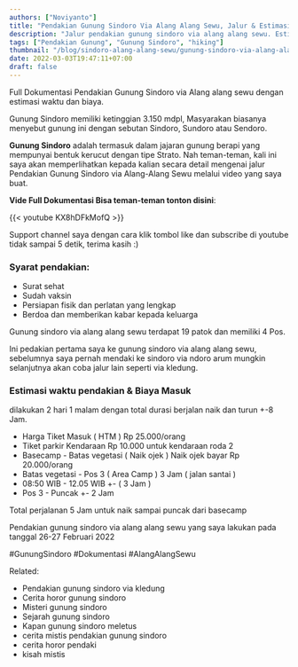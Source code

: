 ```yaml
---
authors: ["Noviyanto"]
title: "Pendakian Gunung Sindoro Via Alang Alang Sewu, Jalur & Estimasi Waktu"
description: "Jalur pendakian gunung sindoro via alang alang sewu. Estimasi waktu dan biaya. Basecamp - Area Camp: 3 Jam · Area Camp - Puncak: 2 Jam"
tags: ["Pendakian Gunung", "Gunung Sindoro", "hiking"]
thumbnail: "/blog/sindoro-alang-alang-sewu/gunung-sindoro-via-alang-alang-sewu-full-dokumentasi-youtube.jpg"
date: 2022-03-03T19:47:11+07:00
draft: false
---
```


Full Dokumentasi Pendakian Gunung Sindoro via Alang alang sewu dengan estimasi waktu dan biaya.

Gunung Sindoro memiliki ketinggian 3.150 mdpl, Masyarakan biasanya menyebut gunung ini dengan sebutan Sindoro, Sundoro atau Sendoro.

**Gunung Sindoro** adalah termasuk dalam jajaran gunung berapi yang mempunyai bentuk kerucut dengan tipe Strato. Nah teman-teman, kali ini saya akan memperlihatkan kepada kalian secara detail mengenai jalur Pendakian Gunung Sindoro via Alang-Alang Sewu melalui video yang saya buat.

**Vide Full Dokumentasi Bisa teman-teman tonton disini**:

{{< youtube KX8hDFkMofQ >}}

Support channel saya dengan cara klik tombol like dan subscribe di youtube tidak sampai 5 detik, terima kasih :)

### Syarat pendakian:

- Surat sehat
- Sudah vaksin
- Persiapan fisik dan perlatan yang lengkap
- Berdoa dan memberikan kabar kepada keluarga

Gunung sindoro via alang alang sewu terdapat 19 patok dan memiliki 4 Pos.

Ini pedakian pertama saya ke gunung sindoro via alang alang sewu, sebelumnya saya pernah mendaki ke sindoro via ndoro arum mungkin selanjutnya akan coba jalur lain seperti via kledung.

### Estimasi waktu pendakian & Biaya Masuk

dilakukan 2 hari 1 malam dengan total durasi berjalan naik dan turun +-8 Jam.

- Harga Tiket Masuk ( HTM ) Rp 25.000/orang
- Tiket parkir Kendaraan Rp 10.000 untuk kendaraan roda 2
- Basecamp - Batas vegetasi ( Naik ojek ) Naik ojek bayar Rp 20.000/orang
- Batas vegetasi - Pos 3 ( Area Camp ) 3 Jam ( jalan santai )
- 08:50 WIB - 12.05 WIB +- ( 3 Jam )
- Pos 3 - Puncak +- 2 Jam

Total perjalanan 5 Jam untuk naik sampai puncak dari basecamp

Pendakian gunung sindoro via alang alang sewu yang saya lakukan pada tanggal
26-27 Februari 2022

#GunungSindoro #Dokumentasi #AlangAlangSewu

Related:

- Pendakian gunung sindoro via kledung
- Cerita horor gunung sindoro
- Misteri gunung sindoro
- Sejarah gunung sindoro
- Kapan gunung sindoro meletus
- cerita mistis pendakian gunung sindoro
- cerita horor pendaki
- kisah mistis
